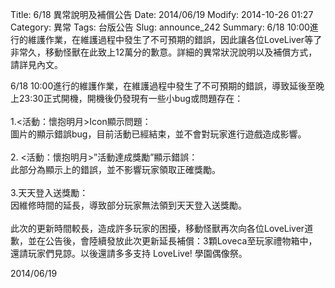 Title: 6/18 異常說明及補償公告
Date: 2014/06/19
Modify: 2014-10-26 01:27
Category: 異常
Tags: 台版公告
Slug: announce_242
Summary: 6/18 10:00進行的維護作業，在維護過程中發生了不可預期的錯誤，因此讓各位LoveLiver等了非常久，移動怪獸在此致上12萬分的歉意。詳細的異常狀況說明以及補償方式，請詳見內文。

<div class="content_news">
<div class="note">
<p>6/18 10:00進行的維護作業，在維護過程中發生了不可預期的錯誤，導致延後至晚上23:30正式開機，開機後仍發現有一些小bug或問題存在：
<br /><br />
1.&lt;活動：懷抱明月&gt;Icon顯示問題：<br />
圖片的顯示錯誤bug，目前活動已經結束，並不會對玩家進行遊戲造成影響。<br />
<br />
2. &lt;活動：懷抱明月&gt;”活動達成獎勵”顯示錯誤：<br />
此部分為顯示上的錯誤，並不影響玩家領取正確獎勵。<br />
<br />
3.天天登入送獎勵：<br />
因維修時間的延長，導致部分玩家無法領到天天登入送獎勵。<br />
<br />
此次的更新時間較長，造成許多玩家的困擾，移動怪獸再次向各位LoveLiver道歉，並在公告後，會陸續發放此次更新延長補償：3顆Loveca至玩家禮物箱中，還請玩家們見諒。以後還請多多支持 LoveLive! 學園偶像祭。
</p>
		2014/06/19
		         
</div>
</div>
